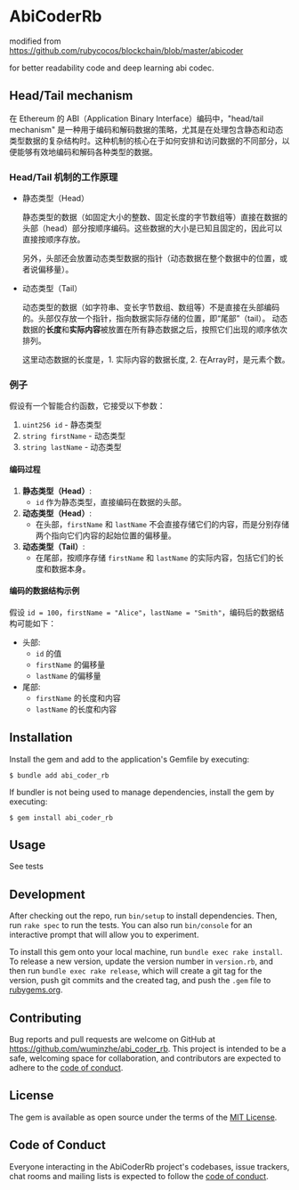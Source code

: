 # AbiCoderRb

modified from https://github.com/rubycocos/blockchain/blob/master/abicoder

for better readability code and deep learning abi codec.

## Head/Tail mechanism

在 Ethereum 的 ABI（Application Binary Interface）编码中，"head/tail mechanism" 是一种用于编码和解码数据的策略，尤其是在处理包含静态和动态类型数据的复杂结构时。这种机制的核心在于如何安排和访问数据的不同部分，以便能够有效地编码和解码各种类型的数据。

### Head/Tail 机制的工作原理

* 静态类型（Head）

  静态类型的数据（如固定大小的整数、固定长度的字节数组等）直接在数据的头部（head）部分按顺序编码。这些数据的大小是已知且固定的，因此可以直接按顺序存放。

  另外，头部还会放置动态类型数据的指针（动态数据在整个数据中的位置，或者说偏移量）。

* 动态类型（Tail）

  动态类型的数据（如字符串、变长字节数组、数组等）不是直接在头部编码的。头部仅存放一个指针，指向数据实际存储的位置，即“尾部”（tail）。
动态数据的**长度**和**实际内容**被放置在所有静态数据之后，按照它们出现的顺序依次排列。
 
  这里动态数据的长度是，1. 实际内容的数据长度, 2. 在Array时，是元素个数。 

### 例子

假设有一个智能合约函数，它接受以下参数：

1. `uint256 id` - 静态类型
2. `string firstName` - 动态类型
3. `string lastName` - 动态类型

#### 编码过程

1. **静态类型（Head）**:
   - `id` 作为静态类型，直接编码在数据的头部。
2. **动态类型（Head）**:
   - 在头部，`firstName` 和 `lastName` 不会直接存储它们的内容，而是分别存储两个指向它们内容的起始位置的偏移量。
3. **动态类型（Tail）**:
   - 在尾部，按顺序存储 `firstName` 和 `lastName` 的实际内容，包括它们的长度和数据本身。

#### 编码的数据结构示例

假设 `id = 100`，`firstName = "Alice"`，`lastName = "Smith"`，编码后的数据结构可能如下：

- 头部:
  - `id` 的值
  - `firstName` 的偏移量
  - `lastName` 的偏移量
- 尾部:
  - `firstName` 的长度和内容
  - `lastName` 的长度和内容

## Installation

Install the gem and add to the application's Gemfile by executing:

    $ bundle add abi_coder_rb

If bundler is not being used to manage dependencies, install the gem by executing:

    $ gem install abi_coder_rb

## Usage

See tests

## Development

After checking out the repo, run `bin/setup` to install dependencies. Then, run `rake spec` to run the tests. You can also run `bin/console` for an interactive prompt that will allow you to experiment.

To install this gem onto your local machine, run `bundle exec rake install`. To release a new version, update the version number in `version.rb`, and then run `bundle exec rake release`, which will create a git tag for the version, push git commits and the created tag, and push the `.gem` file to [rubygems.org](https://rubygems.org).

## Contributing

Bug reports and pull requests are welcome on GitHub at https://github.com/wuminzhe/abi_coder_rb. This project is intended to be a safe, welcoming space for collaboration, and contributors are expected to adhere to the [code of conduct](https://github.com/[USERNAME]/abi_coder_rb/blob/main/CODE_OF_CONDUCT.md).

## License

The gem is available as open source under the terms of the [MIT License](https://opensource.org/licenses/MIT).

## Code of Conduct

Everyone interacting in the AbiCoderRb project's codebases, issue trackers, chat rooms and mailing lists is expected to follow the [code of conduct](https://github.com/[USERNAME]/abi_coder_rb/blob/main/CODE_OF_CONDUCT.md).
